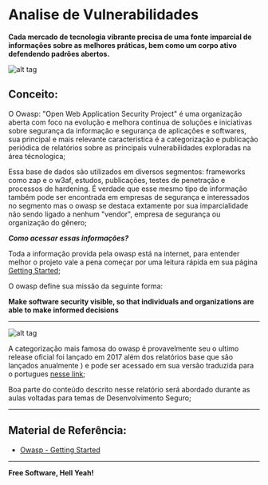 # Analise de Vulnerabilidades

**Cada mercado de tecnologia vibrante precisa de uma fonte imparcial de informações sobre as melhores práticas, bem como um corpo ativo defendendo padrões abertos.**

![alt tag](https://github.com/fiapsecdevops/classroom/raw/master/content/images/8.1owasp-logo.png)


## Conceito:

O Owasp: "Open Web Application Security Project" é uma organização aberta com foco na evolução e melhora continua de soluções e iniciativas sobre segurança da informação e segurança de aplicações e softwares, sua principal e mais relevante caracteristica é a categorização e publicação periódica de relatórios sobre as principais vulnerabilidades exploradas na área técnologica;

Essa base de dados são utilizados em diversos segmentos: frameworks como zap e o w3af, estudos, publicações, testes de penetração e processos de hardening. É verdade que esse mesmo tipo de informação também pode ser encontrada em empresas de segurança e interessados no segmento mas o owasp se destaca extamente por sua imparcialidade não sendo ligado a nenhum "vendor", empresa de segurança ou organização do gênero;

***Como acessar essas informações?***

Toda a informação provida pela owasp está na internet, para entender melhor o projeto vale a pena começar por uma leitura rápida em sua página [Getting Started](https://www.owasp.org/index.php/Getting_Started);

O owasp define sua missão da seguinte forma: 

**Make software security visible, so that individuals and organizations are able to make informed decisions**

---

![alt tag](https://github.com/fiapsecdevops/classroom/raw/master/content/images/8.1owasp-top10.png)

A categorização mais famosa do owasp é provavelmente seu o ultimo release oficial foi lançado em 2017 além dos relatórios base que são lançados anualmente ) e pode ser acessado em sua versão traduzida para o portugues [nesse link](https://www.owasp.org/images/0/06/OWASP_Top_10-2017-pt_pt.pdf);

Boa parte do conteúdo descrito nesse relatório será abordado durante as aulas voltadas para temas de Desenvolvimento Seguro;

---

## Material de Referência:

* [Owasp - Getting Started](https://www.owasp.org/index.php/Getting_Started)

----

**Free Software, Hell Yeah!**
